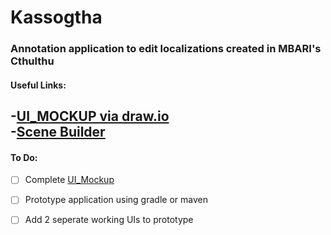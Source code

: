 # Kassogtha  
### Annotation application to edit localizations created in MBARI's Cthulthu   
#### Useful Links:
-[UI_MOCKUP via draw.io](draw.io)  
-[Scene Builder](https://gluonhq.com/products/scene-builder)  
-
#### To Do:  
- [ ] Complete [UI_Mockup](https://github.com/XYIAN/Kassogtha/blob/main/UI_Mockup.drawio)  
- [ ] Prototype application using gradle or maven   
- [ ] Add 2 seperate working UIs to prototype   


 
